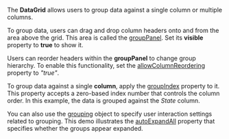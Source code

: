 The **DataGrid** allows users to group data against a single column or multiple columns.

To group data, users can drag and drop column headers onto and from the area above the grid. This area is called the [groupPanel](/Documentation/ApiReference/UI_Widgets/dxDataGrid/Configuration/groupPanel/). Set its **visible** property to **true** to show it. 

Users can reorder headers within the **groupPanel** to change group hierarchy. To enable this functionality, set the [allowColumnReordering](/Documentation/ApiReference/UI_Widgets/dxDataGrid/Configuration/#allowColumnReordering) property to *"true"*. 

To group data against a single **column**, apply the [groupIndex](/Documentation/ApiReference/UI_Widgets/dxDataGrid/Configuration/columns/#groupIndex) property to it. This property accepts a zero-based index number that controls the column order. In this example, the data is grouped against the *State* column.

You can also use the [grouping](/Documentation/ApiReference/UI_Widgets/dxDataGrid/Configuration/grouping/) object to specify user interaction settings related to grouping. This demo illustrates the [autoExpandAll](/Documentation/ApiReference/UI_Widgets/dxDataGrid/Configuration/grouping/#autoExpandAll) property that specifies whether the groups appear expanded.
